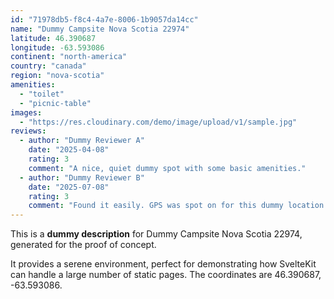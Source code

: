 ```yaml
---
id: "71978db5-f8c4-4a7e-8006-1b9057da14cc"
name: "Dummy Campsite Nova Scotia 22974"
latitude: 46.390687
longitude: -63.593086
continent: "north-america"
country: "canada"
region: "nova-scotia"
amenities:
  - "toilet"
  - "picnic-table"
images:
  - "https://res.cloudinary.com/demo/image/upload/v1/sample.jpg"
reviews:
  - author: "Dummy Reviewer A"
    date: "2025-04-08"
    rating: 3
    comment: "A nice, quiet dummy spot with some basic amenities."
  - author: "Dummy Reviewer B"
    date: "2025-07-08"
    rating: 3
    comment: "Found it easily. GPS was spot on for this dummy location."
---
```


This is a **dummy description** for Dummy Campsite Nova Scotia 22974, generated for the proof of concept.

It provides a serene environment, perfect for demonstrating how SvelteKit can handle a large number of static pages. The coordinates are 46.390687, -63.593086.
